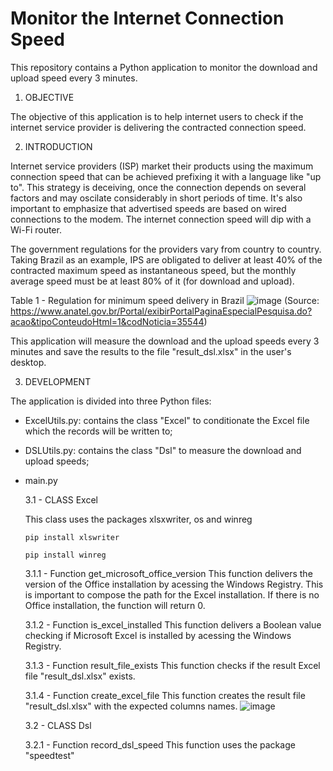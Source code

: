 # Monitor the Internet Connection Speed

This repository contains a Python application to monitor the download and upload speed every 3 minutes.

1) OBJECTIVE

The objective of this application is to help internet users to check if the internet service provider is delivering the contracted connection speed.

2) INTRODUCTION

Internet service providers (ISP) market their products using the maximum connection speed that can be achieved prefixing it with a language like "up to". This strategy is deceiving, once the connection depends on several factors and may oscilate considerably in short periods of time. It's also important to emphasize that advertised speeds are based on wired connections to the modem. The internet connection speed will dip with a Wi-Fi router.

The government regulations for the providers vary from country to country. Taking Brazil as an example, IPS are obligated to deliver at least 40% of the contracted maximum speed as instantaneous speed, but the monthly average speed must be at least 80% of it (for download and upload).

Table 1 - Regulation for minimum speed delivery in Brazil 
![image](https://user-images.githubusercontent.com/81535464/113519855-2fd0b100-958f-11eb-8b52-bf628e04e87d.png)
(Source: https://www.anatel.gov.br/Portal/exibirPortalPaginaEspecialPesquisa.do?acao&tipoConteudoHtml=1&codNoticia=35544)

This application will measure the download and the upload speeds every 3 minutes and save the results to the file "result_dsl.xlsx" in the user's desktop.

3) DEVELOPMENT

The application is divided into three Python files:

  - ExcelUtils.py: contains the class "Excel" to conditionate the Excel file which the records will be written to;
  - DSLUtils.py: contains the class "Dsl" to measure the download and upload speeds;
  - main.py
  
       3.1 - CLASS Excel
       
       This class uses the packages xlsxwriter, os and winreg
                                                  
        pip install xlswriter
        
        pip install winreg
             
       3.1.1 - Function get_microsoft_office_version
           This function delivers the version of the Office installation by acessing the Windows Registry.
           This is important to compose the path for the Excel installation.
           If there is no Office installation, the function will return 0.
                  
       3.1.2 - Function is_excel_installed
           This function delivers a Boolean value checking if Microsoft Excel is installed by acessing the Windows Registry.
              
       3.1.3 - Function result_file_exists
           This function checks if the result Excel file "result_dsl.xlsx" exists.
                  
       3.1.4 - Function create_excel_file
           This function creates the result file "result_dsl.xlsx" with the expected columns names.
           ![image](https://user-images.githubusercontent.com/81535464/113520376-ed10d800-9592-11eb-93b7-da8cd12e29d6.png)
       
       
       3.2 - CLASS Dsl
       
       3.2.1 - Function record_dsl_speed
           This function uses the package "speedtest"

                  
 
